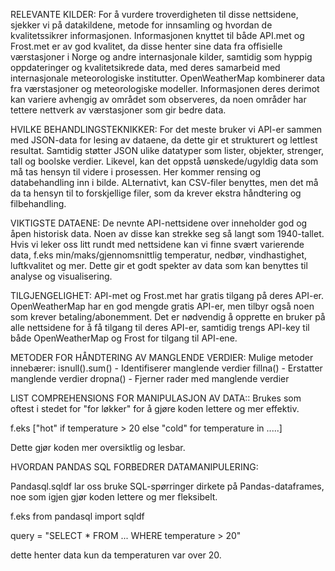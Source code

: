 RELEVANTE KILDER:
For å vurdere troverdigheten til disse nettsidene, sjekker vi på datakildene, metode for innsamling og hvordan de kvalitetssikrer informasjonen. Informasjonen knyttet til både API.met og Frost.met er av god kvalitet, da disse henter sine data fra offisielle værstasjoner i Norge og andre internasjonale kilder, samtidig som hyppig oppdateringer og kvalitetsikrede data, med deres samarbeid med internasjonale meteorologiske institutter.
OpenWeatherMap kombinerer data fra værstasjoner og meteorologiske modeller. Informasjonen deres derimot kan variere avhengig av området som observeres, da noen områder har tettere nettverk av værstasjoner som gir bedre data.

HVILKE BEHANDLINGSTEKNIKKER:
For det meste bruker vi API-er sammen med JSON-data for lesing av dataene, da dette gir et strukturert og lettlest resultat. Samtidig støtter JSON ulike datatyper som lister, objekter, strenger, tall og boolske verdier. Likevel, kan det oppstå uønskede/ugyldig data som må tas hensyn til videre i prosessen. Her kommer rensing og databehandling inn i bilde. ALternativt, kan CSV-filer benyttes, men det må da ta hensyn til to forskjellige filer, som da krever ekstra håndtering og filbehandling.

VIKTIGSTE DATAENE:
De nevnte API-nettsidene over inneholder god og åpen historisk data. Noen av disse kan strekke seg så langt som 1940-tallet. Hvis vi leker oss litt rundt med nettsidene kan vi finne svært varierende data, f.eks min/maks/gjennomsnittlig temperatur, nedbør, vindhastighet, luftkvalitet og mer. Dette gir et godt spekter av data som kan benyttes til analyse og visualisering. 

TILGJENGELIGHET:
API-met og Frost.met har gratis tilgang på deres API-er. OpenWeatherMap har en god mengde gratis API-er, men tilbyr også noen som krever betaling/abonemment. Det er nødvendig å opprette en bruker på alle nettsidene for å få tilgang til deres API-er, samtidig trengs API-key til både OpenWeatherMap og Frost for tilgang til API-ene.

METODER FOR HÅNDTERING AV MANGLENDE VERDIER:
Mulige metoder innebærer:
isnull().sum() - Identifiserer manglende verdier
fillna() - Erstatter manglende verdier
dropna() - Fjerner rader med manglende verdier

LIST COMPREHENSIONS FOR MANIPULASJON AV DATA::
Brukes som oftest i stedet for "for løkker" for å gjøre koden lettere og mer effektiv.

f.eks ["hot" if temperature > 20 else "cold" for temperature in .....]

Dette gjør koden mer oversiktlig og lesbar.

HVORDAN PANDAS SQL FORBEDRER DATAMANIPULERING:

Pandasql.sqldf lar oss bruke SQL-spørringer dirkete på Pandas-dataframes, noe som igjen gjør koden lettere og mer fleksibelt.

f.eks
from pandasql import sqldf

query = "SELECT * FROM ... WHERE temperature > 20"

dette henter data kun da temperaturen var over 20.